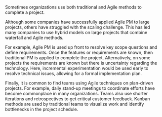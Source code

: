 Sometimes organizations use both traditional and Agile methods to complete a project.

Although some companies have successfully applied Agile PM to large projects, others have struggled with the scaling challenge. This has led many companies to use hybrid models on large projects that combine waterfall and Agile methods.

For example, Agile PM is used up front to resolve key scope questions and define requirements. Once the features or requirements are known, then traditional PM is applied to complete the project.
Alternatively, on some projects the requirements are known but there is uncertainty regarding the technology. Here, incremental experimentation would be used early to resolve technical issues, allowing for a formal implementation plan.

Finally, it is common to find teams using Agile techniques on plan-driven projects. For example, daily stand-up meetings to coordinate efforts have become commonplace in many organizations. Teams also use shorter iterations and retrospectives to get critical customer feedback. Kanban methods are used by traditional teams to visualize work and identify bottlenecks in the project schedule.